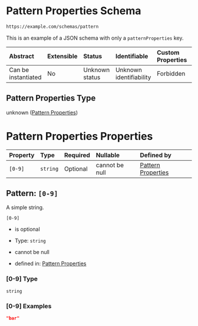 # Pattern Properties Schema

```txt
https://example.com/schemas/pattern
```

This is an example of a JSON schema with only a `patternProperties` key.

| Abstract            | Extensible | Status         | Identifiable            | Custom Properties | Additional Properties | Access Restrictions | Defined In                                                                             |
| :------------------ | :--------- | :------------- | :---------------------- | :---------------- | :-------------------- | :------------------ | :------------------------------------------------------------------------------------- |
| Can be instantiated | No         | Unknown status | Unknown identifiability | Forbidden         | Allowed               | none                | [pattern.schema.json](../generated-schemas/pattern.schema.json "open original schema") |

## Pattern Properties Type

unknown ([Pattern Properties](pattern.md))

# Pattern Properties Properties

| Property | Type     | Required | Nullable       | Defined by                                                                                                            |
| :------- | :------- | :------- | :------------- | :-------------------------------------------------------------------------------------------------------------------- |
| `[0-9]`  | `string` | Optional | cannot be null | [Pattern Properties](pattern-patternproperties-0-9.md "https://example.com/schemas/pattern#/patternProperties/[0-9]") |

## Pattern: `[0-9]`

A simple string.

`[0-9]`

*   is optional

*   Type: `string`

*   cannot be null

*   defined in: [Pattern Properties](pattern-patternproperties-0-9.md "https://example.com/schemas/pattern#/patternProperties/\[0-9]")

### \[0-9] Type

`string`

### \[0-9] Examples

```json
"bar"
```
